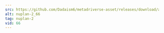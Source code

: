 ```yaml
---
src: https://github.com/Dadaism6/metadriverse-asset/releases/download/assetsv1.0.2/nuplan-2_66.mp4
alt: nuplan-2_66
tag: nuplan-2
vid: 66
---
```


